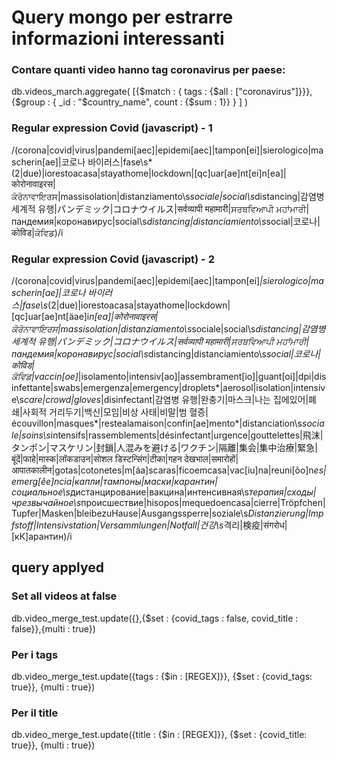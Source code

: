 # Query mongo per estrarre informazioni interessanti

### Contare quanti video hanno tag coronavirus per paese:

db.videos_march.aggregate(
    [{$match : {
                tags : {$all : ["coronavirus"]}}},
     {$group : {
                _id : "$country_name", 
                count : {$sum : 1}}
     }
    ]
)

### Regular expression Covid (javascript) - 1
/(corona|covid|virus|pandemi[aec]|epidemi[aec]|tampon[ei]|sierologico|mascherin[ae]|코로나 바이러스|fase\s*(2|due)|iorestoacasa|stayathome|lockdown|[qc]uar[ae]nt[ei]n[ea]|कोरोनावाइरस|ਕੋਰੋਨਾਵਾਇਰਸ|massisolation|distanziamento\s*sociale|social\s*distancing|감염병 세계적 유행|パンデミック|コロナウイルス|सर्वव्यापी महामारी|ਸਰਬਵਿਆਪੀ ਮਹਾਂਮਾਰੀ|пандемия|коронавирус|social\s*distancing|distanciamiento\s*social|코로나|कोविड|ਕੋਵਿਡ)/i

### Regular expression Covid (javascript) - 2
/(corona|covid|virus|pandemi[aec]|epidemi[aec]|tampon[ei]*|sierologico|mascherin[ae]|코로나 바이러스|fase\s*(2|due)|iorestoacasa|stayathome|lockdown|[qc]uar[ae]nt[äae]i*n[ea]|कोरोनावाइरस|ਕੋਰੋਨਾਵਾਇਰਸ|massisolation|distanziamento\s*sociale|social\s*distancing|감염병 세계적 유행|パンデミック|コロナウイルス|सर्वव्यापी महामारी|ਸਰਬਵਿਆਪੀ ਮਹਾਂਮਾਰੀ|пандемия|коронавирус|social\s*distancing|distanciamiento\s*social|코로나|कोविड|ਕੋਵਿਡ|vaccin[oe]*|isolamento|intensiv[ao]|assembrament[io]|guant[oi]|dpi|disinfettante|swabs|emergenza|emergency|droplets*|aerosol|isolation|intensive\s*care|crowd|gloves*|disinfectant|감염병 유행|완충기|마스크|나는 집에있어|폐쇄|사회적 거리두기|백신|모임|비상 사태|비말|범 혈증|écouvillon|masques*|restealamaison|confin[ae]mento*|distanciation\s*sociale|soins\s*intensifs|rassemblements|désinfectant|urgence|gouttelettes|飛沫|タンポン|マスケリン|封鎖|人混みを避ける|ワクチン|隔離|集会|集中治療|緊急|बूंदें|फाहे|मास्क|लॉकडाउन|सोशल डिस्टन्सिंग|टीका|गहन देखभाल|समारोहों|आपातकालीन|gotas|cotonetes|m[áa]scaras|ficoemcasa|vac[iu]na|reuni[õo]n*es|emerg[êe]ncia|капли|тампоны|маски|карантин|социальное\s*дистанцирование|вакцина|интенсивная\s*терапия|сходы|чрезвычайное\s*происшествие|hisopos|mequedoencasa|cierre|Tröpfchen|Tupfer|Masken|bleibezuHause|Ausgangssperre|soziale\s*Distanzierung|Impfstoff|Intensivstation|Versammlungen|Notfall|건강\s*격리|検疫|संगरोध|[кК]арантин)/i

## query applyed
### Set all videos at false
db.video_merge_test.update({},{$set : {covid_tags : false, covid_title : false}},{multi : true})

### Per i tags
db.video_merge_test.update({tags : {$in : [REGEX]}}, {$set : {covid_tags: true}}, {multi : true})

### Per il title
db.video_merge_test.update({title : {$in : [REGEX]}}, {$set : {covid_title: true}}, {multi : true})
